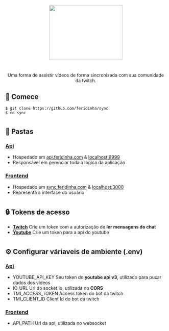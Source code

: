 <p align="center"><img src="https://cdn.discordapp.com/attachments/902322626670784532/975890862691213362/Sync.gif" width="230" height="172"></p>

#

<p align="center"> Uma forma de assistir vídeos de forma sincronizada com sua comunidade da twitch. </p>

## 🏁 Comece

```shell
$ git clone https://github.com/feridinha/sync
$ cd sync
```

#

## 📂 Pastas

### [Api](https://github.com/feridinha/sync/tree/master/api)

- Hospedado em [api.feridinha.com](https://api.feridinha.com) & [localhost:9999](http://localhost:9999)
- Responsável em gerenciar toda a lógica da aplicação

### [Frontend](https://github.com/feridinha/sync/tree/master/frontend)

- Hospedado em [sync.feridinha.com](https://sync.feridinha.com) & [localhost:3000](http://localhost:3000)
- Representa a interface do usuário

#

## 🔒 Tokens de acesso

- [**Twitch**](https://twitchtokengenerator.com) Crie um token com a autorização de **ler mensagens do chat**
- [**Youtube**](https://developers.google.com/youtube/v3/getting-started?hl=pt-br#intro) Crie um token para a api do youtube

#

## ⚙️ Configurar váriaveis de ambiente (.env)

### [Api](https://github.com/feridinha/sync/tree/master/api)

- YOUTUBE_API_KEY Seu token do **youtube api v3**, utilizado para puxar dados dos vídeos
- IO_URL Url do socket.io, utilizada no **CORS**
- TMI_ACCESS_TOKEN Access token do bot da twitch
- TMI_CLIENT_ID Client Id do bot da twitch

### [Frontend](https://github.com/feridinha/sync/tree/master/api)

- API_PATH Url da api, utilizada no websocket

#
